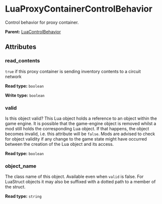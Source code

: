 # LuaProxyContainerControlBehavior

Control behavior for proxy container.

**Parent:** [LuaControlBehavior](LuaControlBehavior.md)

## Attributes

### read_contents

`true` if this proxy container is sending inventory contents to a circuit network

**Read type:** `boolean`

**Write type:** `boolean`

### valid

Is this object valid? This Lua object holds a reference to an object within the game engine. It is possible that the game-engine object is removed whilst a mod still holds the corresponding Lua object. If that happens, the object becomes invalid, i.e. this attribute will be `false`. Mods are advised to check for object validity if any change to the game state might have occurred between the creation of the Lua object and its access.

**Read type:** `boolean`

### object_name

The class name of this object. Available even when `valid` is false. For LuaStruct objects it may also be suffixed with a dotted path to a member of the struct.

**Read type:** `string`

